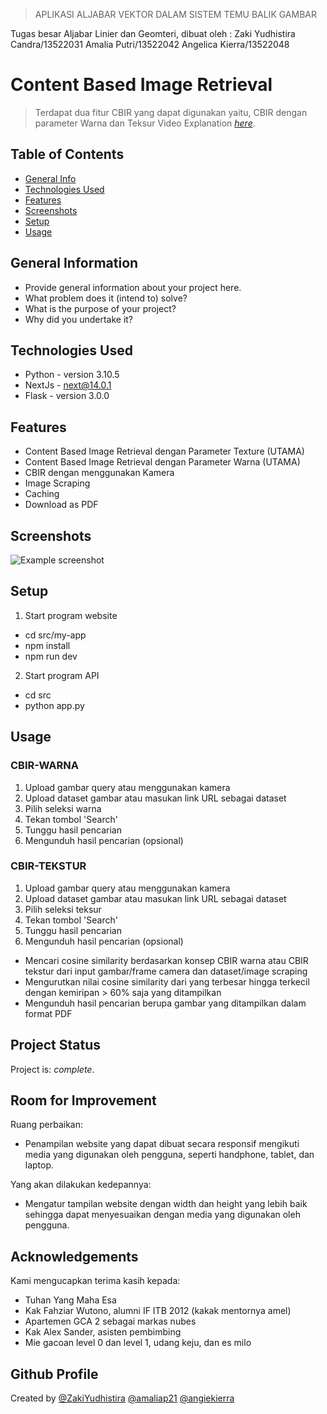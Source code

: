 > APLIKASI ALJABAR VEKTOR DALAM SISTEM TEMU BALIK GAMBAR

Tugas besar Aljabar Linier dan Geomteri, dibuat oleh :
Zaki Yudhistira Candra/13522031
Amalia Putri/13522042
Angelica Kierra/13522048

# Content Based Image Retrieval

> Terdapat dua fitur CBIR yang dapat digunakan yaitu, CBIR dengan parameter Warna dan Teksur
> Video Explanation [_here_](https://www.example.com).

## Table of Contents

- [General Info](#general-information)
- [Technologies Used](#technologies-used)
- [Features](#features)
- [Screenshots](#screenshots)
- [Setup](#setup)
- [Usage](#usage)

## General Information

- Provide general information about your project here.
- What problem does it (intend to) solve?
- What is the purpose of your project?
- Why did you undertake it?
<!-- You don't have to answer all the questions - just the ones relevant to your project. -->

## Technologies Used

- Python - version 3.10.5
- NextJs - next@14.0.1
- Flask - version 3.0.0

## Features

- Content Based Image Retrieval dengan Parameter Texture (UTAMA)
- Content Based Image Retrieval dengan Parameter Warna (UTAMA)
- CBIR dengan menggunakan Kamera
- Image Scraping
- Caching
- Download as PDF

## Screenshots

![Example screenshot](./img/screenshot.png)

## Setup

1. Start program website

- cd src/my-app
- npm install
- npm run dev

2. Start program API

- cd src
- python app.py

## Usage

### CBIR-WARNA

1. Upload gambar query atau menggunakan kamera
2. Upload dataset gambar atau masukan link URL sebagai dataset
3. Pilih seleksi warna
4. Tekan tombol 'Search'
5. Tunggu hasil pencarian
6. Mengunduh hasil pencarian (opsional)

### CBIR-TEKSTUR

1. Upload gambar query atau menggunakan kamera
2. Upload dataset gambar atau masukan link URL sebagai dataset
3. Pilih seleksi teksur
4. Tekan tombol 'Search'
5. Tunggu hasil pencarian
6. Mengunduh hasil pencarian (opsional)

- Mencari cosine similarity berdasarkan konsep CBIR warna atau CBIR tekstur dari input gambar/frame camera dan dataset/image scraping
- Mengurutkan nilai cosine similarity dari yang terbesar hingga terkecil dengan kemiripan > 60% saja yang ditampilkan
- Mengunduh hasil pencarian berupa gambar yang ditampilkan dalam format PDF

## Project Status

Project is: _complete_.

## Room for Improvement

Ruang perbaikan:

- Penampilan website yang dapat dibuat secara responsif mengikuti media yang digunakan oleh pengguna, seperti handphone, tablet, dan laptop.

Yang akan dilakukan kedepannya:

- Mengatur tampilan website dengan width dan height yang lebih baik sehingga dapat menyesuaikan dengan media yang digunakan oleh pengguna.

## Acknowledgements

Kami mengucapkan terima kasih kepada:

- Tuhan Yang Maha Esa
- Kak Fahziar Wutono, alumni IF ITB 2012 (kakak mentornya amel)
- Apartemen GCA 2 sebagai markas nubes
- Kak Alex Sander, asisten pembimbing
- Mie gacoan level 0 dan level 1, udang keju, dan es milo

## Github Profile

Created by
[@ZakiYudhistira](https://github.com/ZakiYudhistira)
[@amaliap21](https://github.com/amaliap21)
[@angiekierra](https://github.com/angiekierra)
